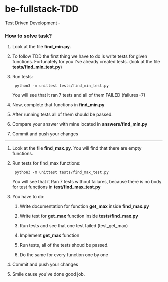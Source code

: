 # be-fullstack-TDD

Test Driven Development - 

### How to solve task?

1. Look at the file **find_min.py**. 

2. To follow TDD the first thing we have to do is write tests for given functions.
Fortunately for you I've already created tests. (look at the file **tests/find_min_test.py**)

3. Run tests:
   
        python3 -m unittest tests/find_min_test.py
        
    You will see that it ran 7 tests and all of them FAILED (failures=7)

4. Now, complete that functions in **find_min.py**

5. After running tests all of them should be passed.

6. Compare your answer with mine located in **answers/find_min.py**

7. Commit and push your changes

___

1. Look at the file **find_max.py**. You will find that there are empty functions.

2. Run tests for find_max functions:
        
        python3 -m unittest tests/find_max_test.py
   
   You will see that it Ran 7 tests without failures, because there is no body for
   test functions in **test/find_max_test.py**   

3. You have to do:
    
    1. Write documentation for function **get_max** inside **find_max.py**
    
    2. Write test for **get_max** function inside **tests/find_max.py**
    
    3. Run tests and see that one test failed (test_get_max)
    
    4. Implement **get_max** function
    
    5. Run tests, all of the tests shoud be passed.
    
    6. Do the same for every function one by one

4. Commit and push your changes

5. Smile cause you've done good job.